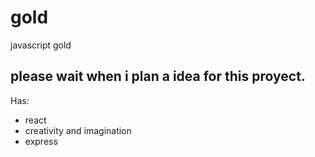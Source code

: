# gold
javascript gold

## please wait when i plan a idea for this proyect.

Has:

- react
- creativity and imagination 
- express

